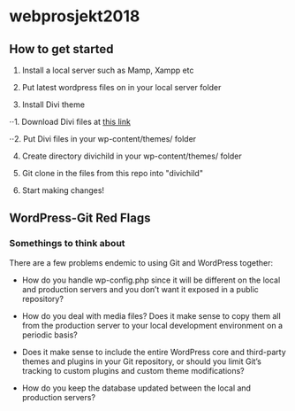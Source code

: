 # webprosjekt2018


## How to get started

1. Install a local server such as Mamp, Xampp etc

2. Put latest wordpress files on in your local server folder

3. Install Divi theme

⋅⋅1. Download Divi files at  [this link](https://ln.sync.com/dl/2ef1e4c20/3pkaz7x3-gjgbyugh-gckgu94y-wcyg2jj2)

⋅⋅2. Put Divi files in your wp-content/themes/ folder

4. Create directory divichild in your wp-content/themes/ folder

5. Git clone in the files from this repo into "divichild"

6. Start making changes!




## WordPress-Git Red Flags
### Somethings to think about
There are a few problems endemic to using Git and WordPress together:

* How do you handle wp-config.php since it will be different on the local and production servers and you don’t want it exposed in a public repository?

* How do you deal with media files? Does it make sense to copy them all from the production server to your local development environment on a periodic basis?

* Does it make sense to include the entire WordPress core and third-party themes and plugins in your Git repository, or should you limit Git’s tracking to custom plugins and custom theme modifications?

* How do you keep the database updated between the local and production servers?
